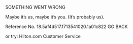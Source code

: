 SOMETHING WENT WRONG

Maybe it’s us, maybe it’s you.
(It’s probably us).

Reference No. 18.5af4d517.1713541020.1a01c822
GO BACK

or try:
Hilton.com Customer Service